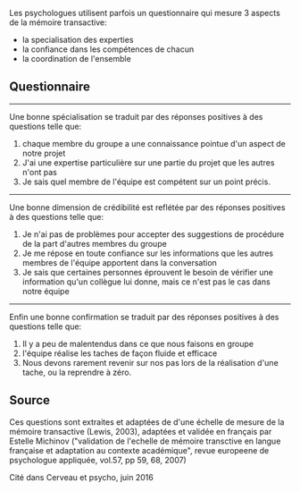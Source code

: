 
Les psychologues utilisent parfois un questionnaire qui mesure 3 aspects de la mémoire transactive:
- la specialisation des experties
- la confiance dans les compétences de chacun
- la coordination de l'ensemble

## Questionnaire

------

Une bonne spécialisation se traduit par des réponses positives à des questions telle que:
 1. chaque membre du groupe a une connaissance pointue d'un aspect de notre projet
 2. J'ai une expertise particulière sur une partie du projet que les autres n'ont pas
 3. Je sais quel membre de l'équipe est compétent sur un point précis.

------

Une bonne dimension de crédibilité est reflétée par des réponses positives à des questions telle que:
 1. Je n'ai pas de problèmes pour accepter des suggestions de procédure de la part d'autres membres du groupe
 2. Je me répose en toute confiance sur les informations que les autres membres de l'équipe apportent dans la conversation
 3. Je sais que certaines personnes éprouvent le besoin de vérifier une information qu'un collègue lui donne, mais ce n'est pas le cas dans notre équipe

------

Enfin une bonne confirmation se traduit par des réponses positives à des questions telle que:

 1. Il y a peu de malentendus dans ce que nous faisons en groupe
 2. l'équipe réalise les taches de façon fluide et efficace
 3. Nous devons rarement revenir sur nos pas lors de la réalisation d'une tache, ou la reprendre à zéro.


## Source 
Ces questions sont extraites et adaptées de  d'une échelle de mesure de la mémoire transactive (Lewis, 2003), adaptées et validée en français par Estelle Michinov ("validation de l'echelle de mémoire transctive en langue française et adaptation au contexte académique", revue europeene de psychologue appliquée, vol.57, pp 59, 68, 2007)

Cité dans Cerveau et psycho, juin 2016
